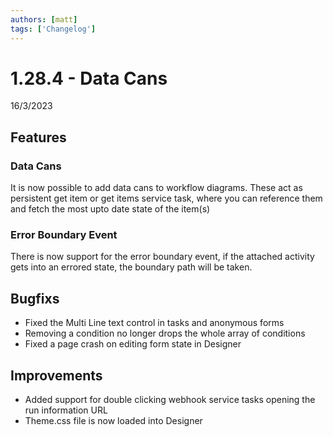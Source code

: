 ```yaml
---
authors: [matt]
tags: ['Changelog']
---
```


# 1.28.4 - Data Cans
16/3/2023

## Features

### Data Cans

It is now possible to add data cans to workflow diagrams. These act as persistent get item or get items service task, where you can reference them and fetch the most upto date state of the item(s)

### Error Boundary Event

There is now support for the error boundary event, if the attached activity gets into an errored state, the boundary path will be taken. 

## Bugfixs

- Fixed the Multi Line text control in tasks and anonymous forms
- Removing a condition no longer drops the whole array of conditions
- Fixed a page crash on editing form state in Designer

## Improvements

- Added support for double clicking webhook service tasks opening the run information URL
- Theme.css file is now loaded into Designer